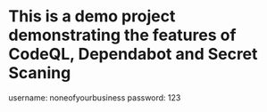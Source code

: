 # This is a demo project demonstrating the features of CodeQL, Dependabot and Secret Scaning 

username: noneofyourbusiness
password: 123
